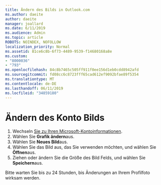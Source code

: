 ```yaml
---
title: Ändern des Bilds in Outlook.com
ms.author: daeite
author: daeite
manager: joallard
ms.date: 6/11/2019
ms.audience: Admin
ms.topic: article
ROBOTS: NOINDEX, NOFOLLOW
localization_priority: Normal
ms.assetid: 81ce6c8b-6f73-4489-9539-f14680168a8e
ms.custom:
- "8000036"
- "793"
ms.openlocfilehash: 84c8b7465c505ff911f0ee156d1eb0cdd8942afd
ms.sourcegitcommit: fd08cc6c8723fff65cad612ef9092bfae89f5354
ms.translationtype: MT
ms.contentlocale: de-DE
ms.lasthandoff: 06/11/2019
ms.locfileid: "34859180"
---
```

# <a name="change-your-account-picture"></a>Ändern des Konto Bilds

1. Wechseln [Sie zu Ihren Microsoft-Kontoinformationen](https://go.microsoft.com/fwlink/p/?linkid=860841).
2. Wählen Sie **Grafik ändern**aus.
3. Wählen Sie **Neues Bild**aus.
4. Wählen Sie das Bild aus, das Sie verwenden möchten, und wählen Sie **Öffnen**aus.
5. Ziehen oder ändern Sie die Größe des Bild Felds, und wählen Sie **Speichern**aus.

Bitte warten Sie bis zu 24 Stunden, bis Änderungen an Ihrem Profilfoto wirksam werden.